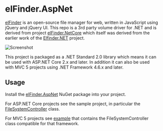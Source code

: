 # elFinder.AspNet

[elFinder](http://elfinder.org/) is an open-source file manager for web, written in JavaScript using jQuery and jQuery UI.  This repo is a 3rd party volume driver for .NET and is derived from project [elFinder.NetCore](https://github.com/gordon-matt/elFinder.NetCore) which itself was derived from the earlier work of the [Elfinder.NET](https://github.com/EvgenNoskov/Elfinder.NET) project.

![Screenshot](https://user-images.githubusercontent.com/1412630/47564735-f4af0a00-d960-11e8-9f89-d036d092c1b9.png)

This project is packaged as a .NET Standard 2.0 library which means it can be used with ASP.NET Core 2.x and later.  In addition it can also be used with MVC 5 projects using .NET Framework 4.6.x and later.

## Usage

Install the [elFinder.AspNet](https://www.nuget.org/packages/elFinder.AspNet/) NuGet package into your project.

For ASP.NET Core projects see the sample project, in particular the [FileSystemController](elFinder.AspNet.Web/Controllers/FileSystemController.cs) class.

For MVC 5 projects see [example](MVC5.md) that contains the FileSystemController class compatible for that framework.